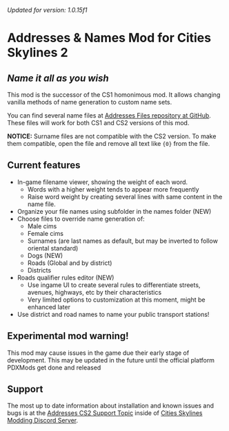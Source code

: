 *Updated for version: 1.0.15f1*

# Addresses & Names Mod for Cities Skylines 2
## _Name it all as you wish_

This mod is the successor of the CS1 homonimous mod. It allows changing vanilla methods of name generation to custom name sets.

You can find several name files at [Addresses Files repository at GitHub](https://github.com/klyte45/AddressesFiles). These files will work for both CS1 and CS2 versions of this mod.

**NOTICE:** Surname files are not compatible with the CS2 version. To make them compatible, open the file and remove all text like `{0}` from the file.

## Current features

- In-game filename viewer, showing the weight of each word.
  - Words with a higher weight tends to appear more frequently
  - Raise word weight by creating several lines with same content in the name file.
- Organize your file names using subfolder in the names folder (NEW)
- Choose files to override name generation of:
  - Male cims
  - Female cims
  - Surnames (are last names as default, but may be inverted to follow oriental standard)
  - Dogs (NEW)
  - Roads (Global and by district)
  - Districts
- Roads qualifier rules editor (NEW)
  - Use ingame UI to create several rules to differentiate streets, avenues, highways, etc by their characteristics
  - Very limited options to customization at this moment, might be enhanced later
- Use district and road names to name your public transport stations!

## Experimental mod warning!
This mod may cause issues in the game due their early stage of development. This may be updated in the future until the official platform PDXMods get done and released

## Support

The most up to date information about installation and known issues and bugs is at the [Addresses CS2 Support Topic](https://discord.com/channels/1024242828114673724/1180516798110638190) inside of [Cities Skylines Modding Discord Server](https://discord.gg/GCH8A2DD9B).
